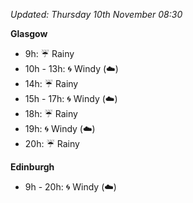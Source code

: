 *Updated: Thursday 10th November 08:30*

**Glasgow**

* 9h: :umbrella: Rainy
* 10h - 13h: :cyclone: Windy (:cloud:)
* 14h: :umbrella: Rainy
* 15h - 17h: :cyclone: Windy (:cloud:)
* 18h: :umbrella: Rainy
* 19h: :cyclone: Windy (:cloud:)
* 20h: :umbrella: Rainy

**Edinburgh**

* 9h - 20h: :cyclone: Windy (:cloud:)

